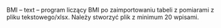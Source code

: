 BMI – text – program liczący BMI po zaimportowaniu tabeli z pomiarami z pliku tekstowego/xlsx. Należy stworzyć plik z minimum 20 wpisami.
